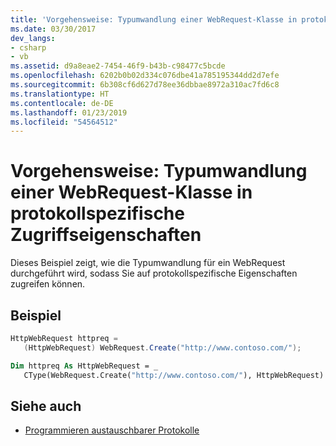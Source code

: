```yaml
---
title: 'Vorgehensweise: Typumwandlung einer WebRequest-Klasse in protokollspezifische Zugriffseigenschaften'
ms.date: 03/30/2017
dev_langs:
- csharp
- vb
ms.assetid: d9a8eae2-7454-46f9-b43b-c98477c5bcde
ms.openlocfilehash: 6202b0b02d334c076dbe41a785195344dd2d7efe
ms.sourcegitcommit: 6b308cf6d627d78ee36dbbae8972a310ac7fd6c8
ms.translationtype: HT
ms.contentlocale: de-DE
ms.lasthandoff: 01/23/2019
ms.locfileid: "54564512"
---
```

# <a name="how-to-typecast-a-webrequest-to-access-protocol-specific-properties"></a>Vorgehensweise: Typumwandlung einer WebRequest-Klasse in protokollspezifische Zugriffseigenschaften
Dieses Beispiel zeigt, wie die Typumwandlung für ein WebRequest durchgeführt wird, sodass Sie auf protokollspezifische Eigenschaften zugreifen können.  
  
## <a name="example"></a>Beispiel  
  
```csharp  
HttpWebRequest httpreq =   
   (HttpWebRequest) WebRequest.Create("http://www.contoso.com/");  
```  
  
```vb  
Dim httpreq As HttpWebRequest = _  
   CType(WebRequest.Create("http://www.contoso.com/"), HttpWebRequest)  
```  
  
## <a name="see-also"></a>Siehe auch
- [Programmieren austauschbarer Protokolle](../../../docs/framework/network-programming/programming-pluggable-protocols.md)
